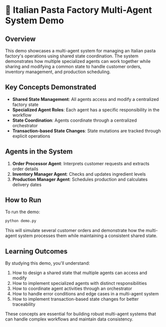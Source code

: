 # 🍝 Italian Pasta Factory Multi-Agent System Demo

## Overview

This demo showcases a multi-agent system for managing an Italian pasta factory's operations using shared state coordination. The system demonstrates how multiple specialized agents can work together while sharing and modifying a common state to handle customer orders, inventory management, and production scheduling.

## Key Concepts Demonstrated

- **Shared State Management**: All agents access and modify a centralized factory state
- **Specialized Agent Roles**: Each agent has a specific responsibility in the workflow
- **State Coordination**: Agents coordinate through a centralized orchestrator
- **Transaction-based State Changes**: State mutations are tracked through explicit operations

## Agents in the System

1. **Order Processor Agent**: Interprets customer requests and extracts order details
2. **Inventory Manager Agent**: Checks and updates ingredient levels
3. **Production Manager Agent**: Schedules production and calculates delivery dates

## How to Run

To run the demo:

```python
python demo.py
```

This will simulate several customer orders and demonstrate how the multi-agent system processes them while maintaining a consistent shared state.

## Learning Outcomes

By studying this demo, you'll understand:

1. How to design a shared state that multiple agents can access and modify
2. How to implement specialized agents with distinct responsibilities
3. How to coordinate agent activities through an orchestrator
4. How to handle error conditions and edge cases in a multi-agent system
5. How to implement transaction-based state changes for better traceability

These concepts are essential for building robust multi-agent systems that can handle complex workflows and maintain data consistency.
